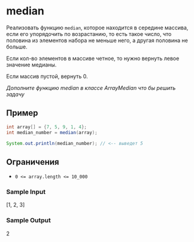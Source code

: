 # median
Реализовать функцию ```median```, которое находится в середине массива, если его упорядочить по возрастанию, то есть такое число, что половина из элементов набора не меньше него, а другая половина не больше.

Если кол-во элементов в массиве четное, то нужно вернуть левое значение медианы.

Если массив пустой, вернуть 0.

_Дополните функцию median в классе ArrayMedian что бы решить задачу_

## Пример
```java
int array[] = {7, 5, 9, 1, 4};
int median_number = median(array);

System.out.println(median_number); // <-- выведет 5
```

## Ограничения
* ```0 <= array.length <= 10_000```

### Sample Input
[1, 2, 3]

### Sample Output
2
